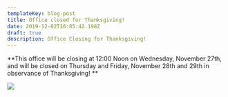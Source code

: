 ```yaml
---
templateKey: blog-post
title: Office closed for Thanksgiving!
date: 2019-12-02T16:05:42.198Z
draft: true
description: Office Closing for Thanksgiving!
---
```

**This office will be closing at 12:00 Noon on Wednesday, November 27th, and will be closed on Thursday and Friday, November 28th and 29th in observance of Thanksgiving!  **

![](/img/827470.jpg)
